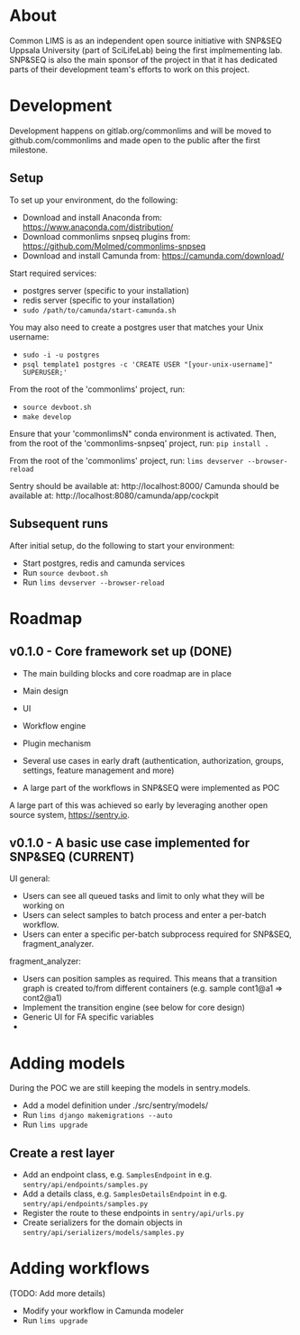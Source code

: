 # About

Common LIMS is as an independent open source initiative with SNP&SEQ Uppsala University (part of SciLifeLab) being the first implmementing lab. SNP&SEQ is also the main sponsor of the project in that it has dedicated parts of their development team's efforts to work on this project.

# Development

Development happens on gitlab.org/commonlims and will be moved to github.com/commonlims and made open to the public after the first milestone.

## Setup

To set up your environment, do the following:
- Download and install Anaconda from: https://www.anaconda.com/distribution/
- Download commonlims snpseq plugins from: https://github.com/Molmed/commonlims-snpseq
- Download and install Camunda from: https://camunda.com/download/

Start required services:
- postgres server (specific to your installation)
- redis server (specific to your installation)
- `sudo /path/to/camunda/start-camunda.sh`

You may also need to create a postgres user that matches your Unix username:
- `sudo -i -u postgres`
- `psql template1 postgres -c 'CREATE USER "[your-unix-username]" SUPERUSER;'`

From the root of the 'commonlims' project, run:
- `source devboot.sh`
- `make develop`

Ensure that your 'commonlimsN" conda environment is activated. Then, from the root of the 'commonlims-snpseq' project, run: `pip install .`

From the root of the 'commonlims' project, run: `lims devserver --browser-reload`

Sentry should be available at: http://localhost:8000/
Camunda should be available at: http://localhost:8080/camunda/app/cockpit

## Subsequent runs

After initial setup, do the following to start your environment:
- Start postgres, redis and camunda services
- Run `source devboot.sh`
- Run `lims devserver --browser-reload`

# Roadmap

## v0.1.0 - Core framework set up (DONE)

* The main building blocks and core roadmap are in place

 * Main design
 * UI
 * Workflow engine
 * Plugin mechanism
 * Several use cases in early draft (authentication, authorization, groups, settings, feature management and more)
 * A large part of the workflows in SNP&SEQ were implemented as POC

A large part of this was achieved so early by leveraging another open source system, https://sentry.io.

## v0.1.0 - A basic use case implemented for SNP&SEQ (CURRENT)

UI general:

* Users can see all queued tasks and limit to only what they will be working on
* Users can select samples to batch process and enter a per-batch workflow.
* Users can enter a specific per-batch subprocess required for SNP&SEQ, fragment_analyzer.

fragment_analyzer:

* Users can position samples as required. This means that a transition graph is created to/from different containers (e.g. sample cont1@a1 => cont2@a1)
* Implement the transition engine (see below for core design)
* Generic UI for FA specific variables
*

# Adding models

During the POC we are still keeping the models in sentry.models.

* Add a model definition under ./src/sentry/models/
* Run `lims django makemigrations --auto`
* Run `lims upgrade`

## Create a rest layer

* Add an endpoint class, e.g. `SamplesEndpoint` in e.g. `sentry/api/endpoints/samples.py`
* Add a details class, e.g. `SamplesDetailsEndpoint` in e.g. `sentry/api/endpoints/samples.py`
* Register the route to these endpoints in `sentry/api/urls.py`
* Create serializers for the domain objects in `sentry/api/serializers/models/samples.py`

# Adding workflows

(TODO: Add more details)

* Modify your workflow in Camunda modeler
* Run `lims upgrade`
